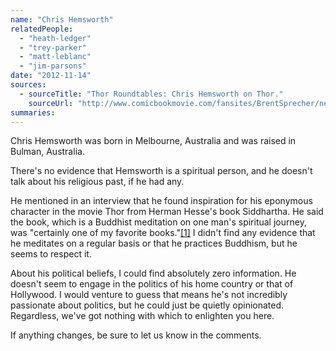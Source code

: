 ```yaml
---
name: "Chris Hemsworth"
relatedPeople:
  - "heath-ledger"
  - "trey-parker"
  - "matt-leblanc"
  - "jim-parsons"
date: "2012-11-14"
sources:
  - sourceTitle: "Thor Roundtables: Chris Hemsworth on Thor."
    sourceUrl: "http://www.comicbookmovie.com/fansites/BrentSprecher/news/?a=20869"
summaries:
---
```


Chris Hemsworth was born in Melbourne, Australia and was raised in Bulman, Australia.

There's no evidence that Hemsworth is a spiritual person, and he doesn't talk about his religious past, if he had any.

He mentioned in an interview that he found inspiration for his eponymous character in the movie Thor from Herman Hesse's book Siddhartha. He said the book, which is a Buddhist meditation on one man's spiritual journey, was "certainly one of my favorite books."<a class="source-citation" href="#http%3A%2F%2Fwww.comicbookmovie.com%2Ffansites%2FBrentSprecher%2Fnews%2F%3Fa%3D20869" title="Thor Roundtables: Chris Hemsworth on Thor.">[1]</a> I didn't find any evidence that he meditates on a regular basis or that he practices Buddhism, but he seems to respect it.

About his political beliefs, I could find absolutely zero information. He doesn't seem to engage in the politics of his home country or that of Hollywood. I would venture to guess that means he's not incredibly passionate about politics, but he could just be quietly opinionated. Regardless, we've got nothing with which to enlighten you here.

If anything changes, be sure to let us know in the comments.